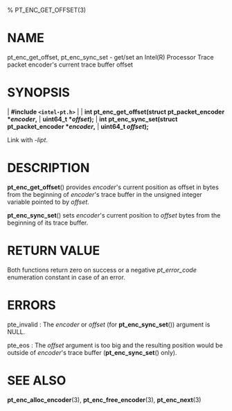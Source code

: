 % PT_ENC_GET_OFFSET(3)

<!---
 ! Copyright (c) 2015-2019, Intel Corporation
 !
 ! Redistribution and use in source and binary forms, with or without
 ! modification, are permitted provided that the following conditions are met:
 !
 !  * Redistributions of source code must retain the above copyright notice,
 !    this list of conditions and the following disclaimer.
 !  * Redistributions in binary form must reproduce the above copyright notice,
 !    this list of conditions and the following disclaimer in the documentation
 !    and/or other materials provided with the distribution.
 !  * Neither the name of Intel Corporation nor the names of its contributors
 !    may be used to endorse or promote products derived from this software
 !    without specific prior written permission.
 !
 ! THIS SOFTWARE IS PROVIDED BY THE COPYRIGHT HOLDERS AND CONTRIBUTORS "AS IS"
 ! AND ANY EXPRESS OR IMPLIED WARRANTIES, INCLUDING, BUT NOT LIMITED TO, THE
 ! IMPLIED WARRANTIES OF MERCHANTABILITY AND FITNESS FOR A PARTICULAR PURPOSE
 ! ARE DISCLAIMED. IN NO EVENT SHALL THE COPYRIGHT OWNER OR CONTRIBUTORS BE
 ! LIABLE FOR ANY DIRECT, INDIRECT, INCIDENTAL, SPECIAL, EXEMPLARY, OR
 ! CONSEQUENTIAL DAMAGES (INCLUDING, BUT NOT LIMITED TO, PROCUREMENT OF
 ! SUBSTITUTE GOODS OR SERVICES; LOSS OF USE, DATA, OR PROFITS; OR BUSINESS
 ! INTERRUPTION) HOWEVER CAUSED AND ON ANY THEORY OF LIABILITY, WHETHER IN
 ! CONTRACT, STRICT LIABILITY, OR TORT (INCLUDING NEGLIGENCE OR OTHERWISE)
 ! ARISING IN ANY WAY OUT OF THE USE OF THIS SOFTWARE, EVEN IF ADVISED OF THE
 ! POSSIBILITY OF SUCH DAMAGE.
 !-->

# NAME

pt_enc_get_offset, pt_enc_sync_set - get/set an Intel(R) Processor Trace packet
encoder's current trace buffer offset


# SYNOPSIS

| **\#include `<intel-pt.h>`**
|
| **int pt_enc_get_offset(struct pt_packet_encoder \**encoder*,**
|                       **uint64_t \**offset*);**
| **int pt_enc_sync_set(struct pt_packet_encoder \**encoder*,**
|                     **uint64_t *offset*);**

Link with *-lipt*.


# DESCRIPTION

**pt_enc_get_offset**() provides *encoder*'s current position as offset in bytes
from the beginning of *encoder*'s trace buffer in the unsigned integer variable
pointed to by *offset*.

**pt_enc_sync_set**() sets *encoder*'s current position to *offset* bytes from
the beginning of its trace buffer.


# RETURN VALUE

Both functions return zero on success or a negative *pt_error_code* enumeration
constant in case of an error.


# ERRORS

pte_invalid
:   The *encoder* or *offset* (for **pt_enc_sync_set**()) argument is NULL.

pte_eos
:   The *offset* argument is too big and the resulting position would be outside
    of *encoder*'s trace buffer (**pt_enc_sync_set**() only).


# SEE ALSO

**pt_enc_alloc_encoder**(3), **pt_enc_free_encoder**(3), **pt_enc_next**(3)
